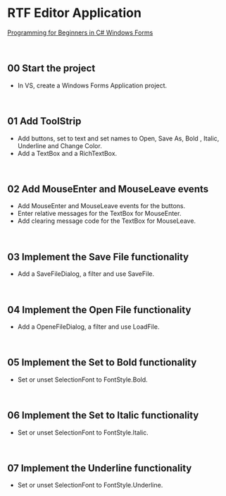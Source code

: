 # RTF Editor Application
[Programming for Beginners in C# Windows Forms](https://www.udemy.com/programming-windows-applications-for-desktop-in-c-sharp/)

&nbsp;
## 00 Start the project
* In VS, create a Windows Forms Application project.

&nbsp;
## 01 Add ToolStrip
* Add buttons, set to text and set names to Open, Save As, Bold , Italic, Underline and Change Color.
* Add a TextBox and a RichTextBox.

&nbsp;
## 02 Add MouseEnter and MouseLeave events
* Add MouseEnter and MouseLeave events for the buttons.
* Enter relative messages for the TextBox for MouseEnter.
* Add clearing message code for the TextBox for MouseLeave.

&nbsp;
## 03 Implement the Save File functionality
* Add a SaveFileDialog, a filter and use SaveFile.

&nbsp;
## 04 Implement the Open File functionality
* Add a OpeneFileDialog, a filter and use LoadFile.

&nbsp;
## 05 Implement the Set to Bold functionality
* Set or unset SelectionFont to FontStyle.Bold.

&nbsp;
## 06 Implement the Set to Italic functionality
* Set or unset SelectionFont to FontStyle.Italic.

&nbsp;
## 07 Implement the Underline functionality
* Set or unset SelectionFont to FontStyle.Underline.
